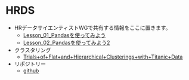 # HRDS
* HRデータサイエンティストWGで共有する情報をここに置きます。
  * [Lesson_01_Pandasを使ってみよう](LessonPandas/Lesson_01_Pandasを使ってみよう.html)
  * [Lesson_02_Pandasを使ってみよう2](LessonPandas/Lesson_02_Pandasを使ってみよう2.html)
* クラスタリング
  *  [Trials+of+Flat+and+Hierarchical+Clusterings+with+Titanic+Data](Trials+of+Flat+and+Hierarchical+Clusterings+with+Titanic+Data.html)
* リポジトリー
  * [github](https://github.com/t-magic/HRDS)
